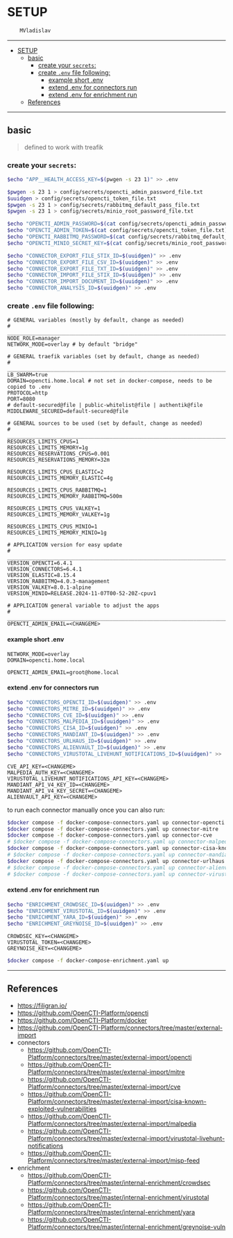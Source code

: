 # SETUP

```sh
    MVladislav
```

---

- [SETUP](#setup)
  - [basic](#basic)
    - [create your `secrets`:](#create-your-secrets)
    - [create `.env` file following:](#create-env-file-following)
      - [example short .env](#example-short-env)
      - [extend .env for connectors run](#extend-env-for-connectors-run)
      - [extend .env for enrichment run](#extend-env-for-enrichment-run)
  - [References](#references)

---

## basic

> defined to work with treafik

### create your `secrets`:

```sh
$echo "APP__HEALTH_ACCESS_KEY=$(pwgen -s 23 1)" >> .env

$pwgen -s 23 1 > config/secrets/opencti_admin_password_file.txt
$uuidgen > config/secrets/opencti_token_file.txt
$pwgen -s 23 1 > config/secrets/rabbitmq_default_pass_file.txt
$pwgen -s 23 1 > config/secrets/minio_root_password_file.txt

$echo "OPENCTI_ADMIN_PASSWORD=$(cat config/secrets/opencti_admin_password_file.txt)" >> .env
$echo "OPENCTI_ADMIN_TOKEN=$(cat config/secrets/opencti_token_file.txt)" >> .env
$echo "OPENCTI_RABBITMQ_PASSWORD=$(cat config/secrets/rabbitmq_default_pass_file.txt)" >> .env
$echo "OPENCTI_MINIO_SECRET_KEY=$(cat config/secrets/minio_root_password_file.txt)" >> .env

$echo "CONNECTOR_EXPORT_FILE_STIX_ID=$(uuidgen)" >> .env
$echo "CONNECTOR_EXPORT_FILE_CSV_ID=$(uuidgen)" >> .env
$echo "CONNECTOR_EXPORT_FILE_TXT_ID=$(uuidgen)" >> .env
$echo "CONNECTOR_IMPORT_FILE_STIX_ID=$(uuidgen)" >> .env
$echo "CONNECTOR_IMPORT_DOCUMENT_ID=$(uuidgen)" >> .env
$echo "CONNECTOR_ANALYSIS_ID=$(uuidgen)" >> .env
```

### create `.env` file following:

```env
# GENERAL variables (mostly by default, change as needed)
# ______________________________________________________________________________
NODE_ROLE=manager
NETWORK_MODE=overlay # by default "bridge"

# GENERAL traefik variables (set by default, change as needed)
# ______________________________________________________________________________
LB_SWARM=true
DOMAIN=opencti.home.local # not set in docker-compose, needs to be copied to .env
PROTOCOL=http
PORT=8080
# default-secured@file | public-whitelist@file | authentik@file
MIDDLEWARE_SECURED=default-secured@file

# GENERAL sources to be used (set by default, change as needed)
# ______________________________________________________________________________
RESOURCES_LIMITS_CPUS=1
RESOURCES_LIMITS_MEMORY=1g
RESOURCES_RESERVATIONS_CPUS=0.001
RESOURCES_RESERVATIONS_MEMORY=32m

RESOURCES_LIMITS_CPUS_ELASTIC=2
RESOURCES_LIMITS_MEMORY_ELASTIC=4g

RESOURCES_LIMITS_CPUS_RABBITMQ=1
RESOURCES_LIMITS_MEMORY_RABBITMQ=500m

RESOURCES_LIMITS_CPUS_VALKEY=1
RESOURCES_LIMITS_MEMORY_VALKEY=1g

RESOURCES_LIMITS_CPUS_MINIO=1
RESOURCES_LIMITS_MEMORY_MINIO=1g

# APPLICATION version for easy update
# ______________________________________________________________________________
VERSION_OPENCTI=6.4.1
VERSION_CONNECTORS=6.4.1
VERSION_ELASTIC=8.15.4
VERSION_RABBITMQ=4.0.3-management
VERSION_VALKEY=8.0.1-alpine
VERSION_MINIO=RELEASE.2024-11-07T00-52-20Z-cpuv1

# APPLICATION general variable to adjust the apps
# ______________________________________________________________________________
OPENCTI_ADMIN_EMAIL=<CHANGEME>
```

#### example short .env

```env
NETWORK_MODE=overlay
DOMAIN=opencti.home.local

OPENCTI_ADMIN_EMAIL=groot@home.local
```

#### extend .env for connectors run

```sh
$echo "CONNECTORS_OPENCTI_ID=$(uuidgen)" >> .env
$echo "CONNECTORS_MITRE_ID=$(uuidgen)" >> .env
$echo "CONNECTORS_CVE_ID=$(uuidgen)" >> .env
$echo "CONNECTORS_MALPEDIA_ID=$(uuidgen)" >> .env
$echo "CONNECTORS_CISA_ID=$(uuidgen)" >> .env
$echo "CONNECTORS_MANDIANT_ID=$(uuidgen)" >> .env
$echo "CONNECTORS_URLHAUS_ID=$(uuidgen)" >> .env
$echo "CONNECTORS_ALIENVAULT_ID=$(uuidgen)" >> .env
$echo "CONNECTORS_VIRUSTOTAL_LIVEHUNT_NOTIFICATIONS_ID=$(uuidgen)" >> .env
```

```env
CVE_API_KEY=<CHANGEME>
MALPEDIA_AUTH_KEY=<CHANGEME>
VIRUSTOTAL_LIVEHUNT_NOTIFICATIONS_API_KEY=<CHANGEME>
MANDIANT_API_V4_KEY_ID=<CHANGEME>
MANDIANT_API_V4_KEY_SECRET=<CHANGEME>
ALIENVAULT_API_KEY=<CHANGEME>
```

to run each connector manually once you can also run:

```sh
$docker compose -f docker-compose-connectors.yaml up connector-opencti
$docker compose -f docker-compose-connectors.yaml up connector-mitre
$docker compose -f docker-compose-connectors.yaml up connector-cve
# $docker compose -f docker-compose-connectors.yaml up connector-malpedia
$docker compose -f docker-compose-connectors.yaml up connector-cisa-known-exploited-vulnerabilities
# $docker compose -f docker-compose-connectors.yaml up connector-mandiant
$docker compose -f docker-compose-connectors.yaml up connector-urlhaus
# $docker compose -f docker-compose-connectors.yaml up connector-alienvault
# $docker compose -f docker-compose-connectors.yaml up connector-virustotal-livehunt-notifications
```

#### extend .env for enrichment run

```sh
$echo "ENRICHMENT_CROWDSEC_ID=$(uuidgen)" >> .env
$echo "ENRICHMENT_VIRUSTOTAL_ID=$(uuidgen)" >> .env
$echo "ENRICHMENT_YARA_ID=$(uuidgen)" >> .env
$echo "ENRICHMENT_GREYNOISE_ID=$(uuidgen)" >> .env
```

```env
CROWDSEC_KEY=<CHANGEME>
VIRUSTOTAL_TOKEN=<CHANGEME>
GREYNOISE_KEY=<CHANGEME>
```

```sh
$docker compose -f docker-compose-enrichment.yaml up
```

---

## References

- <https://filigran.io/>
- <https://github.com/OpenCTI-Platform/opencti>
- <https://github.com/OpenCTI-Platform/docker>
- <https://github.com/OpenCTI-Platform/connectors/tree/master/external-import>
- connectors
  - <https://github.com/OpenCTI-Platform/connectors/tree/master/external-import/opencti>
  - <https://github.com/OpenCTI-Platform/connectors/tree/master/external-import/mitre>
  - <https://github.com/OpenCTI-Platform/connectors/tree/master/external-import/cve>
  - <https://github.com/OpenCTI-Platform/connectors/tree/master/external-import/cisa-known-exploited-vulnerabilities>
  - <https://github.com/OpenCTI-Platform/connectors/tree/master/external-import/malpedia>
  - <https://github.com/OpenCTI-Platform/connectors/tree/master/external-import/virustotal-livehunt-notifications>
  - <https://github.com/OpenCTI-Platform/connectors/tree/master/external-import/misp-feed>
- enrichment
  - <https://github.com/OpenCTI-Platform/connectors/tree/master/internal-enrichment/crowdsec>
  - <https://github.com/OpenCTI-Platform/connectors/tree/master/internal-enrichment/virustotal>
  - <https://github.com/OpenCTI-Platform/connectors/tree/master/internal-enrichment/yara>
  - <https://github.com/OpenCTI-Platform/connectors/tree/master/internal-enrichment/greynoise-vuln>
